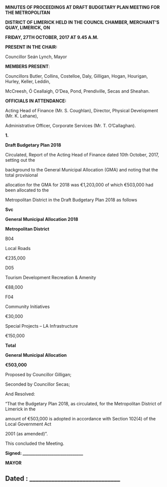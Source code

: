 **MINUTES OF PROCEEDINGS AT DRAFT BUDGETARY PLAN MEETING FOR THE METROPOLITAN**

**DISTRICT OF LIMERICK HELD IN THE COUNCIL CHAMBER, MERCHANT’S QUAY, LIMERICK, ON**

**FRIDAY, 27TH OCTOBER, 2017 AT 9.45 A.M.**

**PRESENT IN THE CHAIR:**

Councillor Seán Lynch, Mayor

**MEMBERS PRESENT**:

Councillors Butler, Collins, Costelloe, Daly, Gilligan, Hogan, Hourigan, Hurley, Keller, Leddin,

McCreesh, Ó Ceallaigh, O’Dea, Pond, Prendiville, Secas and Sheahan.

**OFFICIALS IN ATTENDANCE:**

Acting Head of Finance (Mr. S. Coughlan), Director, Physical Development (Mr. K. Lehane),

Administrative Officer, Corporate Services (Mr. T. O’Callaghan).

**1.**

**Draft Budgetary Plan 2018**

Circulated, Report of the Acting Head of Finance dated 10th October, 2017, setting out the

background to the General Municipal Allocation (GMA) and noting that the total provisional

allocation for the GMA for 2018 was €1,203,000 of which €503,000 had been allocated to the

Metropolitan District in the Draft Budgetary Plan 2018 as follows

**Svc**

**General Municipal Allocation 2018**

**Metropolitan District**

B04

Local Roads

€235,000

D05

Tourism Development Recreation & Amenity

€88,000

F04

Community Initiatives

€30,000

Special Projects – LA Infrastructure

€150,000

**Total**

**General Municipal Allocation**

**€503,000**

Proposed by Councillor Gilligan;

Seconded by Councillor Secas;

And Resolved:

“That the Budgetary Plan 2018, as circulated, for the Metropolitan District of Limerick in the

amount of €503,000 is adopted in accordance with Section 102(4) of the Local Government Act

2001 (as amended)”.

This concluded the Meeting.

**Signed: \_\_\_\_\_\_\_\_\_\_\_\_\_\_\_\_\_\_\_\_\_\_\_\_\_\_\_\_\_**

**MAYOR**

**Dated : \_\_\_\_\_\_\_\_\_\_\_\_\_\_\_\_\_\_\_\_\_\_\_\_\_\_\_\_\_**
---
